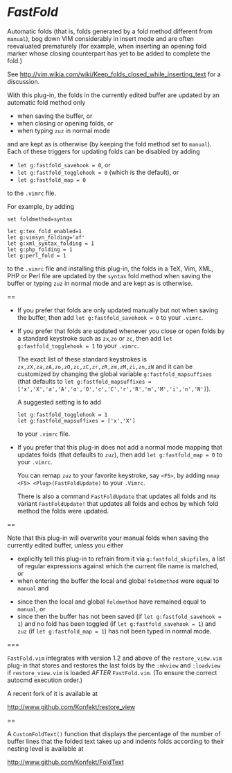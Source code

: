 *FastFold*
========

Automatic folds (that is, folds generated by a fold method different
from `manual`), bog down VIM considerably in insert mode and are often
reevaluated prematurely (for example, when inserting an opening fold marker
whose closing counterpart has yet to be added to complete the fold.)

See http://vim.wikia.com/wiki/Keep_folds_closed_while_inserting_text
for a discussion.

With this plug-in, the folds in the currently edited buffer are updated by an
automatic fold method only

- when saving the buffer, or
- when closing or opening folds, or
- when typing `zuz` in normal mode

and are kept as is otherwise (by keeping the fold method set to `manual`). Each
of these triggers for updating folds can be disabled by adding

- `let g:fastfold_savehook = 0`, or
- `let g:fastfold_togglehook = 0` (which is the default), or
- `let g:fastfold_map = 0`

to the `.vimrc` file.

For example, by adding
```
set foldmethod=syntax

let g:tex_fold_enabled=1
let g:vimsyn_folding='af'
let g:xml_syntax_folding = 1
let g:php_folding = 1
let g:perl_fold = 1
```
to the `.vimrc` file and installing this plug-in, the folds in a TeX, Vim, XML,
PHP or Perl file are updated by the `syntax` fold method when saving the buffer
or typing `zuz` in normal mode and are kept as is otherwise.

==

- If you prefer that folds are only updated manually but not when saving the buffer,
  then add `let g:fastfold_savehook = 0` to your `.vimrc`.

- If you prefer that folds are updated whenever you close or open folds by a
  standard keystroke such as `zx`,`zo` or `zc`, then add `let
  g:fastfold_togglehook = 1` to your `.vimrc`.

  The exact list of these standard keystrokes is
  `zx,zX,za,zA,zo,zO,zc,zC,zr,zR,zm,zM,zi,zn,zN` and it can be customized by changing
  the global variable `g:fastfold_mapsuffixes` (that defaults to `let g:fastfold_mapsuffixes =
  ['x','X','a','A','o','O','c','C','r','R','m','M','i','n','N']`).

  A suggested setting is to add
  ```
  let g:fastfold_togglehook = 1
  let g:fastfold_mapsuffixes = ['x','X']
  ```
  to your `.vimrc` file.

- If you prefer that this plug-in does not add a normal mode mapping that updates
  folds (that defaults to `zuz`), then add `let g:fastfold_map = 0` to your
  `.vimrc`.

  You can remap `zuz` to your favorite keystroke, say `<F5>`, by adding `nmap
  <F5> <Plug>(FastFoldUpdate)` to your `.Vimrc`.

  There is also a command `FastFoldUpdate` that updates all folds and its
  variant `FastFoldUpdate!` that updates all folds and echos by which fold
  method the folds were updated.

==

Note that this plug-in will overwrite your manual folds when saving the currently edited
buffer, unless you either

- explicitly tell this plug-in to refrain from it via `g:fastfold_skipfiles`, a
  list of regular expressions against which the current file name is matched,
  or
-  when entering the buffer the local and global `foldmethod` were equal to
   `manual` and
  * since then the local and global `foldmethod` have remained equal to `manual`, or
  * since then the buffer has not been saved (if `let g:fastfold_savehook = 1`) and no fold has been toggled (if `let g:fastfold_savehook = 1`) and `zuz` (if `let g:fastfold_map = 1`) has not been typed in normal mode.

===

`FastFold.vim` integrates with version 1.2 and above of the `restore_view.vim`
plug-in that stores and restores the last folds by the `:mkview` and `:loadview`
if `restore_view.vim` is loaded *AFTER* `FastFold.vim`. (To ensure the correct
autocmd execution order.)

A recent fork of it is available at

http://www.github.com/Konfekt/restore_view

==

A `CustomFoldText()` function that displays the percentage of the number of buffer lines that the folded text takes up and indents folds according to their nesting level is available at

http://www.github.com/Konfekt/FoldText

<!--- vim:tw=78:ts=8:ft=markdown:norl:
   -->
